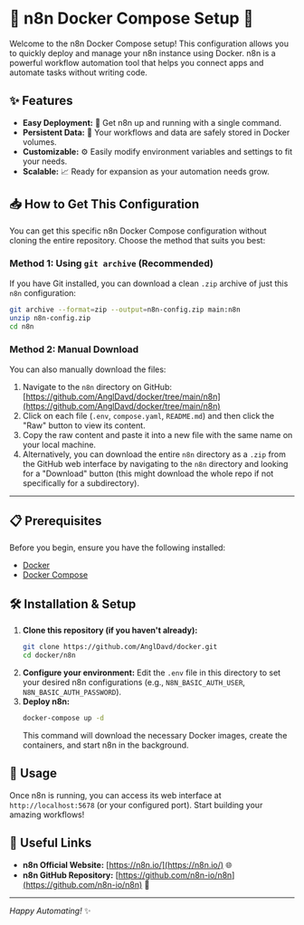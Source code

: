 # 🚀 n8n Docker Compose Setup 🚀

Welcome to the n8n Docker Compose setup! This configuration allows you to quickly deploy and manage your n8n instance using Docker. n8n is a powerful workflow automation tool that helps you connect apps and automate tasks without writing code.

## ✨ Features

*   **Easy Deployment:** 🐳 Get n8n up and running with a single command.
*   **Persistent Data:** 💾 Your workflows and data are safely stored in Docker volumes.
*   **Customizable:** ⚙️ Easily modify environment variables and settings to fit your needs.
*   **Scalable:** 📈 Ready for expansion as your automation needs grow.

## 📥 How to Get This Configuration

You can get this specific n8n Docker Compose configuration without cloning the entire repository. Choose the method that suits you best:

### Method 1: Using `git archive` (Recommended)

If you have Git installed, you can download a clean `.zip` archive of just this `n8n` configuration:

```bash
git archive --format=zip --output=n8n-config.zip main:n8n
unzip n8n-config.zip
cd n8n
```

### Method 2: Manual Download

You can also manually download the files:

1.  Navigate to the `n8n` directory on GitHub: [https://github.com/AnglDavd/docker/tree/main/n8n](https://github.com/AnglDavd/docker/tree/main/n8n)
2.  Click on each file (`.env`, `compose.yaml`, `README.md`) and then click the "Raw" button to view its content.
3.  Copy the raw content and paste it into a new file with the same name on your local machine.
4.  Alternatively, you can download the entire `n8n` directory as a `.zip` from the GitHub web interface by navigating to the `n8n` directory and looking for a "Download" button (this might download the whole repo if not specifically for a subdirectory).

---


## 📋 Prerequisites

Before you begin, ensure you have the following installed:

*   [Docker](https://www.docker.com/get-started)
*   [Docker Compose](https://docs.docker.com/compose/install/)

## 🛠️ Installation & Setup

1.  **Clone this repository (if you haven't already):**
    ```bash
    git clone https://github.com/AnglDavd/docker.git
    cd docker/n8n
    ```
2.  **Configure your environment:**
    Edit the `.env` file in this directory to set your desired n8n configurations (e.g., `N8N_BASIC_AUTH_USER`, `N8N_BASIC_AUTH_PASSWORD`).
3.  **Deploy n8n:**
    ```bash
    docker-compose up -d
    ```
    This command will download the necessary Docker images, create the containers, and start n8n in the background.

## 🚀 Usage

Once n8n is running, you can access its web interface at `http://localhost:5678` (or your configured port). Start building your amazing workflows!

## 🔗 Useful Links

*   **n8n Official Website:** [https://n8n.io/](https://n8n.io/) 🌐
*   **n8n GitHub Repository:** [https://github.com/n8n-io/n8n](https://github.com/n8n-io/n8n) 🐙

---
_Happy Automating!_ ✨
